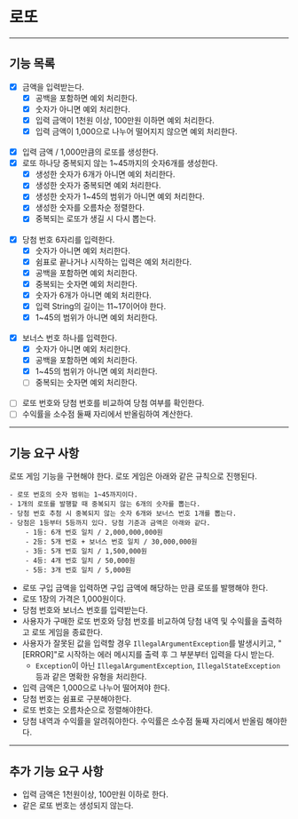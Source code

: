 # 로또

---

## 기능 목록

- [x] 금액을 입력받는다.
    - [x] 공백을 포함하면 예외 처리한다.
    - [x] 숫자가 아니면 예외 처리한다.
    - [x] 입력 금액이 1천원 이상, 100만원 이하면 예외 처리한다.
    - [x] 입력 금액이 1,000으로 나누어 떨어지지 않으면 예외 처리한다.
      <br><br>
- [x] 입력 금액 / 1,000만큼의 로또를 생성한다.
- [x] 로또 하나당 중복되지 않는 1~45까지의 숫자6개를 생성한다.
    - [x] 생성한 숫자가 6개가 아니면 예외 처리한다.
    - [x] 생성한 숫자가 중복되면 예외 처리한다.
    - [x] 생성한 숫자가 1~45의 범위가 아니면 예외 처리한다.
    - [x] 생성한 숫자를 오름차순 정렬한다.
    - [x] 중복되는 로또가 생길 시 다시 뽑는다.
      <br><br>
- [x] 당첨 번호 6자리를 입력한다.
    - [x] 숫자가 아니면 예외 처리한다.
    - [x] 쉼표로 끝나거나 시작하는 입력은 예외 처리한다.
    - [x] 공백을 포함하면 예외 처리한다.
    - [x] 중복되는 숫자면 예외 처리한다.
    - [x] 숫자가 6개가 아니면 예외 처리한다.
    - [x] 입력 String의 길이는 11~17이어야 한다.
    - [x] 1~45의 범위가 아니면 예외 처리한다.
      <br><br>
- [x] 보너스 번호 하나를 입력한다.
    - [x] 숫자가 아니면 예외 처리한다.
    - [x] 공백을 포함하면 예외 처리한다.
    - [x] 1~45의 범위가 아니면 예외 처리한다.
    - [ ] 중복되는 숫자면 예외 처리한다.
      <br><br>
- [ ] 로또 번호와 당첨 번호를 비교하여 당첨 여부를 확인한다.
- [ ] 수익률을 소수점 둘째 자리에서 반올림하여 계산한다.

---

## 기능 요구 사항

로또 게임 기능을 구현해야 한다. 로또 게임은 아래와 같은 규칙으로 진행된다.

```
- 로또 번호의 숫자 범위는 1~45까지이다.
- 1개의 로또를 발행할 때 중복되지 않는 6개의 숫자를 뽑는다.
- 당첨 번호 추첨 시 중복되지 않는 숫자 6개와 보너스 번호 1개를 뽑는다.
- 당첨은 1등부터 5등까지 있다. 당첨 기준과 금액은 아래와 같다.
    - 1등: 6개 번호 일치 / 2,000,000,000원
    - 2등: 5개 번호 + 보너스 번호 일치 / 30,000,000원
    - 3등: 5개 번호 일치 / 1,500,000원
    - 4등: 4개 번호 일치 / 50,000원
    - 5등: 3개 번호 일치 / 5,000원
```

- 로또 구입 금액을 입력하면 구입 금액에 해당하는 만큼 로또를 발행해야 한다.
- 로또 1장의 가격은 1,000원이다.
- 당첨 번호와 보너스 번호를 입력받는다.
- 사용자가 구매한 로또 번호와 당첨 번호를 비교하여 당첨 내역 및 수익률을 출력하고 로또 게임을 종료한다.
- 사용자가 잘못된 값을 입력할 경우 `IllegalArgumentException`를 발생시키고, "[ERROR]"로 시작하는 에러 메시지를 출력 후 그 부분부터 입력을 다시 받는다.
    - `Exception`이 아닌 `IllegalArgumentException`, `IllegalStateException` 등과 같은 명확한 유형을 처리한다.
- 입력 금액은 1,000으로 나누어 떨어져야 한다.
- 당첨 번호는 쉼표로 구분해야한다.
- 로또 번호는 오름차순으로 정렬해야한다.
- 당첨 내역과 수익률을 알려줘야한다. 수익률은 소수점 둘째 자리에서 반올림 해야한다.

---

## 추가 기능 요구 사항

- 입력 금액은 1천원이상, 100만원 이하로 한다.
- 같은 로또 번호는 생성되지 않는다.